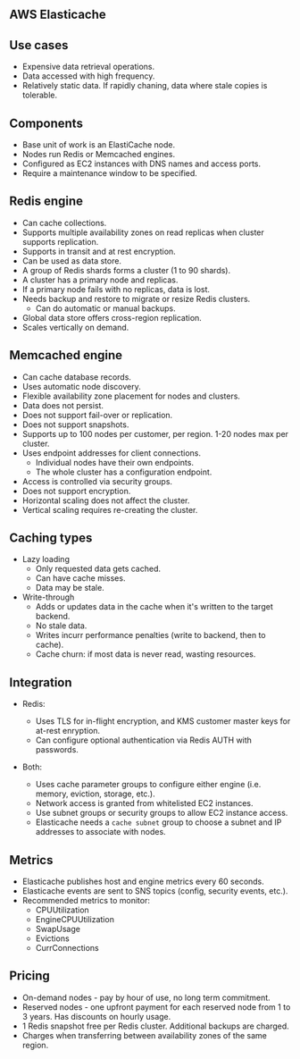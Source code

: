 ## AWS Elasticache

## Use cases

- Expensive data retrieval operations.
- Data accessed with high frequency.
- Relatively static data. If rapidly chaning, data where stale copies is tolerable.

## Components

- Base unit of work is an ElastiCache node.
- Nodes run Redis or Memcached engines.
- Configured as EC2 instances with DNS names and access ports.
- Require a maintenance window to be specified.

## Redis engine

- Can cache collections.
- Supports multiple availability zones on read replicas when cluster supports replication.
- Supports in transit and at rest encryption.
- Can be used as data store.
- A group of Redis shards forms a cluster (1 to 90 shards).
- A cluster has a primary node and replicas.
- If a primary node fails with no replicas, data is lost.
- Needs backup and restore to migrate or resize Redis clusters.
  - Can do automatic or manual backups.
- Global data store offers cross-region replication.
- Scales vertically on demand.

## Memcached engine

- Can cache database records.
- Uses automatic node discovery.
- Flexible availability zone placement for nodes and clusters.
- Data does not persist.
- Does not support fail-over or replication.
- Does not support snapshots.
- Supports up to 100 nodes per customer, per region. 1-20 nodes max per cluster.
- Uses endpoint addresses for client connections.
  - Individual nodes have their own endpoints.
  - The whole cluster has a configuration endpoint.
- Access is controlled via security groups.
- Does not support encryption.
- Horizontal scaling does not affect the cluster.
- Vertical scaling requires re-creating the cluster.

## Caching types

- Lazy loading
  - Only requested data gets cached.
  - Can have cache misses.
  - Data may be stale.
- Write-through
  - Adds or updates data in the cache when it's written to the target backend.
  - No stale data.
  - Writes incurr performance penalties (write to backend, then to cache).
  - Cache churn: if most data is never read, wasting resources.

## Integration

- Redis:
  - Uses TLS for in-flight encryption, and KMS customer master keys for at-rest enryption.
  - Can configure optional authentication via Redis AUTH with passwords.

- Both:
  - Uses cache parameter groups to configure either engine (i.e. memory, eviction, storage, etc.).
  - Network access is granted from whitelisted EC2 instances.
  - Use subnet groups or security groups to allow EC2 instance access.
  - Elasticache needs a `cache subnet` group to choose a subnet and IP addresses to associate with nodes.

## Metrics

- Elasticache publishes host and engine metrics every 60 seconds.
- Elasticache events are sent to SNS topics (config, security events, etc.).
- Recommended metrics to monitor:
  - CPUUtilization
  - EngineCPUUtilization
  - SwapUsage
  - Evictions
  - CurrConnections

## Pricing

- On-demand nodes - pay by hour of use, no long term commitment.
- Reserved nodes - one upfront payment for each reserved node from 1 to 3 years. Has discounts on hourly usage.
- 1 Redis snapshot free per Redis cluster. Additional backups are charged.
- Charges when transferring between availability zones of the same region.
